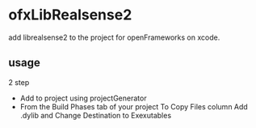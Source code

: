 # ofxLibRealsense2
 add librealsense2 to the project for openFrameworks on xcode.
 
## usage
2 step
* Add to project using projectGenerator
* From the Build Phases tab of your project To Copy Files column
Add .dylib and Change Destination to Exexutables


